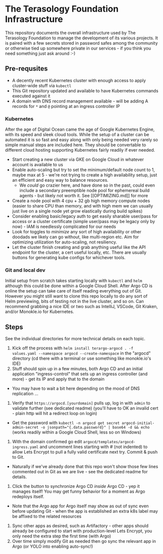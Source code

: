 # The Terasology Foundation Infrastructure

This repository documents the overall infrastructure used by The Terasology Foundation to manage the development of its various projects. It is paired with a few secrets stored in password safes among the community or otherwise tied up somewhere private in our services - if you think you need something just ask around :-)

## Pre-requsites

* A decently recent Kubernetes cluster with enough access to apply cluster-wide stuff via `kubectl`
* This Git repository updated and available to have Kubernetes commands executed against it
* A domain with DNS record management available - will be adding A records for `*` and `@` pointing at an ingress controller IP

### Kubernetes

After the age of Digital Ocean came the age of Google Kubernetes Engine, with its speed and sleek cloud tools. While the setup of a cluster can be automated it is so fast and easy along with only being needed very rarely so simple manual steps are included here. They should be convertable to different cloud hosting supporting Kubernetes fairly readily if ever needed.

* Start creating a new cluster via GKE on Google Cloud in whatever account is available to us
* Enable auto-scaling but try to set the minimum/default node count to 1, maybe max at 5 - we're not trying to create a high availability setup, just an efficient and easy way to balance resources.
  * We _could_ go crazier here, and have done so in the past, could even include a secondary preemptible node pool for ephemereal build agents - but likely not worth it. See [[OPTIMIZING.md]] for more
* Create a node pool with 4 cpu + 32 gb high memory compute nodes (easier to share CPU than memory, and with high mem we can usually just live on a single node yet grow elastically during build spikes)
* Consider enabling basic/legacy auth to get easily sharable user/pass for access or a cluster certificate (simple user/pass may be legacy only by now) - IAM is needlessly complicated for our needs
* Look for toggles to _minimize_ any sort of high availability or other doodads we likely can go without, like multi-region etc. Aim for optimizing utilization for auto-scaling, not resiliency.
* Let the cluster finish creating and grab anything useful like the API endpoint for the cluster, a cert useful locally, etc. There are usually buttons for generating kube configs for whichever tools.

### Git and local dev

Initial setup from scratch takes starting locally with `kubectl` and `helm` although this could be done within a Google Cloud Shell. After Argo CD is online the setup can take care of itself reading everything out of Git. However you might still want to clone this repo locally to do any sort of Helm previewing, bits of testing not in the live cluster, and so on. Can recommend grabbing a nice IDE or two such as IntelliJ, VSCode, Git Kraken, and/or Monokle.io for Kubernetes.

## Steps

See the individual directories for more technical details on each topic.

1. Kick off the process with `helm install terargo-argocd . -f values.yaml --namespace argocd --create-namespace` in the "argocd" directory (cd there with a terminal or use something like monokle.io's IDE)
1. Stuff should spin up in a few minutes, both Argo CD and an initial application "ingress-control" that sets up an ingress controller (and more) - get its IP and apply that to the domain
  * You may have to wait a bit here depending on the mood of DNS replication ...
1. Verify that `https://argocd.[yourdomain]` pulls up, log in with `admin` to validate further (see dedicated readme) (you'll have to OK an invalid cert - plain http will hit a redirect loop on login)
  * Get the password with `kubectl -n argocd get secret argocd-initial-admin-secret -o jsonpath="{.data.password}" | base64 -d && echo` (works readily within a Google Cloud Shell, less so on Windows)
1. With the domain confirmed go edit `argocd/templates/argocd-ingress.yaml` and uncomment lines starting with # (not indented) to allow Lets Encrypt to pull a fully valid certificate next try. Commit & push to Git.
  * Naturally if we've already done that this repo won't show those few lines commented out in Git as we are live - see the dedicated readme for details.
1. Click the button to synchronize Argo CD _inside_ Argo CD - yep it manages itself! You may get funny behavior for a moment as Argo redeploys itself.
  * Note that the Argo app for Argo itself may show as out of sync even before updating Git - when the app is established an extra k8s label may be affixed to the related resources
1. Sync other apps as desired, such as Artifactory - other apps should already be configured to start with production-level Lets Encrypt, you only need the extra step the first time (with Argo)
1. Over time simply modify Git as needed then go sync the relevant app in Argo (or YOLO into enabling auto-sync!)
